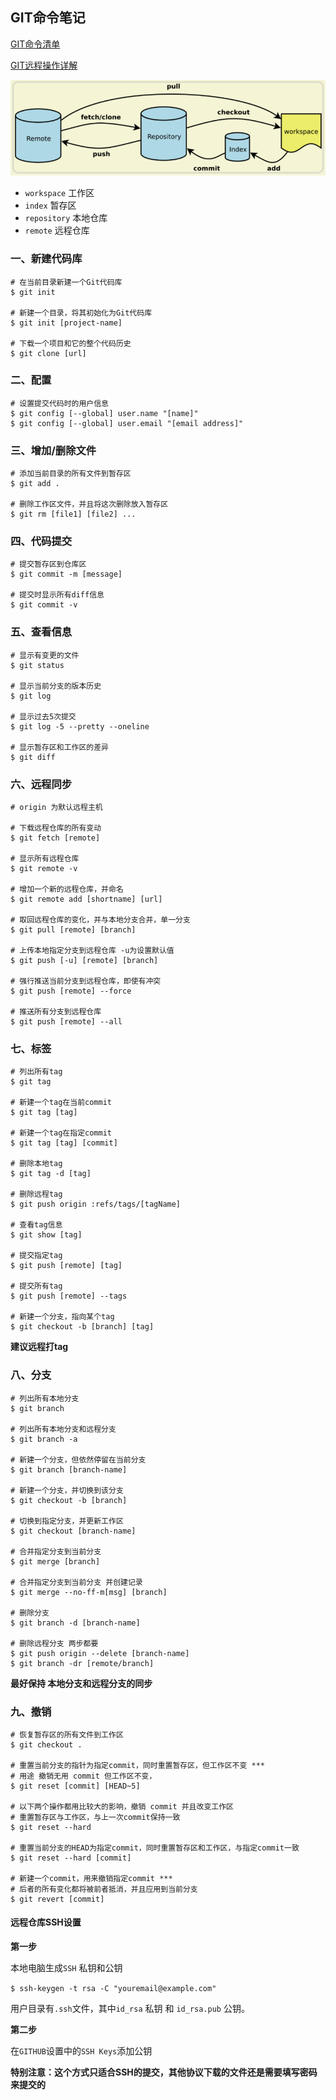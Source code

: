 ## GIT命令笔记

[GIT命令清单](http://www.ruanyifeng.com/blog/2015/12/git-cheat-sheet.html)

[GIT远程操作详解](http://www.ruanyifeng.com/blog/2014/06/git_remote.html)

![](../images/git-img01.png)

- `workspace` 工作区
- `index` 暂存区
- `repository` 本地仓库
- `remote` 远程仓库





### 一、新建代码库

```nginx
# 在当前目录新建一个Git代码库
$ git init

# 新建一个目录，将其初始化为Git代码库
$ git init [project-name]

# 下载一个项目和它的整个代码历史
$ git clone [url]
```



### 二、配置

```nginx
# 设置提交代码时的用户信息
$ git config [--global] user.name "[name]"
$ git config [--global] user.email "[email address]"
```



### 三、增加/删除文件

```nginx
# 添加当前目录的所有文件到暂存区
$ git add .

# 删除工作区文件，并且将这次删除放入暂存区
$ git rm [file1] [file2] ...
```



### 四、代码提交

```nginx
# 提交暂存区到仓库区
$ git commit -m [message]

# 提交时显示所有diff信息
$ git commit -v
```



### 五、查看信息

```nginx
# 显示有变更的文件
$ git status

# 显示当前分支的版本历史
$ git log

# 显示过去5次提交
$ git log -5 --pretty --oneline

# 显示暂存区和工作区的差异
$ git diff
```



### 六、远程同步

```nginx
# origin 为默认远程主机

# 下载远程仓库的所有变动
$ git fetch [remote]

# 显示所有远程仓库
$ git remote -v

# 增加一个新的远程仓库，并命名
$ git remote add [shortname] [url]

# 取回远程仓库的变化，并与本地分支合并，单一分支
$ git pull [remote] [branch]

# 上传本地指定分支到远程仓库 -u为设置默认值
$ git push [-u] [remote] [branch]

# 强行推送当前分支到远程仓库，即使有冲突
$ git push [remote] --force

# 推送所有分支到远程仓库
$ git push [remote] --all
```



### 七、标签

```nginx
# 列出所有tag
$ git tag

# 新建一个tag在当前commit
$ git tag [tag]

# 新建一个tag在指定commit
$ git tag [tag] [commit]

# 删除本地tag
$ git tag -d [tag]

# 删除远程tag
$ git push origin :refs/tags/[tagName]

# 查看tag信息
$ git show [tag]

# 提交指定tag
$ git push [remote] [tag]

# 提交所有tag
$ git push [remote] --tags

# 新建一个分支，指向某个tag
$ git checkout -b [branch] [tag]
```

**建议远程打tag**



### 八、分支

```nginx
# 列出所有本地分支
$ git branch

# 列出所有本地分支和远程分支
$ git branch -a

# 新建一个分支，但依然停留在当前分支
$ git branch [branch-name]

# 新建一个分支，并切换到该分支
$ git checkout -b [branch]

# 切换到指定分支，并更新工作区
$ git checkout [branch-name]

# 合并指定分支到当前分支
$ git merge [branch]

# 合并指定分支到当前分支 并创建记录
$ git merge --no-ff-m[msg] [branch]

# 删除分支
$ git branch -d [branch-name]

# 删除远程分支 两步都要
$ git push origin --delete [branch-name] 
$ git branch -dr [remote/branch]
```

**最好保持 本地分支和远程分支的同步**



### 九、撤销

```nginx
# 恢复暂存区的所有文件到工作区
$ git checkout .

# 重置当前分支的指针为指定commit，同时重置暂存区，但工作区不变 ***
# 用途 撤销无用 commit 但工作区不变，
$ git reset [commit] [HEAD~5]

# 以下两个操作都用比较大的影响，撤销 commit 并且改变工作区
# 重置暂存区与工作区，与上一次commit保持一致
$ git reset --hard

# 重置当前分支的HEAD为指定commit，同时重置暂存区和工作区，与指定commit一致
$ git reset --hard [commit]

# 新建一个commit，用来撤销指定commit ***
# 后者的所有变化都将被前者抵消，并且应用到当前分支
$ git revert [commit]

```



#### 远程仓库SSH设置

**第一步** 

本地电脑生成`SSH` 私钥和公钥

`$ ssh-keygen -t rsa -C "youremail@example.com"`

用户目录有`.ssh`文件，其中`id_rsa` 私钥 和 `id_rsa.pub` 公钥。

**第二步**

在`GITHUB`设置中的`SSH Keys`添加公钥



**特别注意：这个方式只适合SSH的提交，其他协议下载的文件还是需要填写密码来提交的**